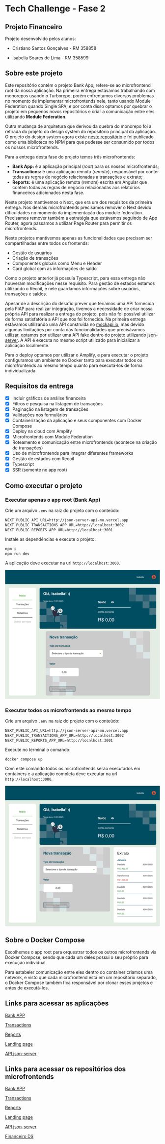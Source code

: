 # Tech Challenge - Fase 2

## Projeto Financeiro

Projeto desenvolvido pelos alunos:

- Cristiano Santos Gonçalves - RM 358858

- Isabella Soares de Lima - RM 358599

## Sobre este projeto

Este repositório contém o projeto Bank App, refere-se ao microfrontend root da nossa aplicação. Na primeira entrega estávamos trabalhando com monorepos usando o Turborepo, porém enfrentamos diversos problemas no momento de implementar microfrontends nele, tanto usando Module Federation quando Single SPA, e por conta disso optamos por quebrar o projeto em pequenos novos repositórios e criar a comunicação entre eles utilizando **Module Federation**.

Outra mudança de arquitetura que derivou da quebra do monorepo foi a retirada do projeto do design system do repositório principal da aplicação. O projeto do design system agora existe [neste repositório](https://github.com/Desafio-Financeiro/financeiro-ds) e foi publicado como uma biblioteca no NPM para que pudesse ser consumido por todos os nossos microfrontends.

Para a entrega desta fase do projeto temos três microfrontends:

- **Bank App:** é a aplicação principal (_root_) para os nossos microfrontends;
- **Transactions:** é uma aplicação remota (_remote_), responsável por conter todas as regras de negócio relacionadas a transações e extrato;
- **Reports:** é uma aplicação remota (_remote_) escrita em Angular que contém todas as regras de negócio relacionadas aos relatórios financeiros adicionados nesta fase.

Neste projeto mantivemos o Next, que era um dos requisitos da primeira entrega. Nos demais microfrontends precisamos remover o Next devido dificuldades no momento da implementação dos module federation. Precisamos remover também a estratégia que estávamos seguindo de App Router, agora passamos a utilizar Page Router para permitir os microfrontends.

Neste projetos mantivemos apenas as funcionalidades que precisam ser compartilhadas entre todos os frontends:

- Gestão de usuários
- Criação de transações
- Componentes globais como Menu e Header
- Card global com as informações de saldo

Como o projeto anterior já possuía Typescript, para essa entrega não houveram modificações nesse requisito. Para gestão de estados estamos utilizando o Recoil, e nele guardamos informações sobre usuários, transações e saldos.

Apesar de a descrição do desafio prever que teríamos uma API fornecida pela FIAP para realizar integração, tivemos a necessidade de criar nossa própria API para realizar a entrega do projeto, pois não foi possível utilizar de forma satisfatória a API que nos foi fornecida. Na primeira entrega estávamos utilizando uma API construída no [mockapi.io](https://mockapi.io/), mas devido algumas limitações por conta das funcionalidades que precisávamos utilizar, optamos por utilizar uma API fake dentro do projeto utilizando [json-server](https://www.npmjs.com/package/json-server). A API é executa no mesmo script utilizado para inicializar a aplicação localmente.

Para o deploy optamos por utilizar o Amplify, e para executar o projeto configuramos um ambiente no Docker tanto para executar todos os microfrontends ao mesmo tempo quanto para executá-los de forma individualizada.

## Requisitos da entrega

- [x] Incluir gráficos de análise financeira
- [x] Filtros e pesquisa na listagem de transações
- [x] Paginação na listagem de transações
- [x] Validações nos formulários
- [x] Containerização da aplicação e seus componentes com Docker Compose
- [x] Deploy na cloud com Amplify
- [x] Microfrontends com Module Federation
- [x] Roteamento e comunicação entre microfrontends (acontece na criação de transações)
- [x] Uso de microfrontends para integrar diferentes frameworks
- [x] Gestão de estados com Recoil
- [x] Typescript
- [x] SSR (somente no app root)

## Como executar o projeto

### Executar apenas o app root (Bank App)

Crie um arquivo `.env` na raiz do projeto com o conteúdo:

```
NEXT_PUBLIC_API_URL=http://json-server-api-mu.vercel.app
NEXT_PUBLIC_TRANSACTIONS_APP_URL=http://localhost:3002
NEXT_PUBLIC_REPORTS_APP_URL=http://localhost:3001
```

Instale as dependências e execute o projeto:

```
npm i
npm run dev
```

A aplicação deve executar na url `http://localhost:3000`.

<img src="./desktop-bank-app.png" />

### Executar todos os microfrontends ao mesmo tempo

Crie um arquivo `.env` na raiz do projeto com o conteúdo:

```
NEXT_PUBLIC_API_URL=http://json-server-api-mu.vercel.app
NEXT_PUBLIC_TRANSACTIONS_APP_URL=http://localhost:3002
NEXT_PUBLIC_REPORTS_APP_URL=http://localhost:3001
```

Execute no terminal o comando:

```
docker compose up
```

Com este comando todos os microfrontends serão executados em containers e a aplicação completa deve executar na url `http://localhost:3000`.

<img src="./desktop-microfrontends.png" />

## Sobre o Docker Compose

Escolhemos o app root para orquestrar todos os outros microfrontends via Docker Compose, sendo que cada um deles possui o seu próprio para execução individual.

Para estabeler comunicação entre eles dentro do container criamos uma network, e visto que cada microfrontend está em um repositório separado, o Docker Compose também fica responsável por clonar esses projetos e antes de executá-los.

## Links para acessar as aplicações

[Bank APP](https://main.d1m6z57r6zgdud.amplifyapp.com/)

[Transactions](https://main.d12mtbag2y0zom.amplifyapp.com/)

[Reports](https://main.d3pb86cilm3vn8.amplifyapp.com/)

[Landing page](https://main.d8ml3barfxfwu.amplifyapp.com/)

[API json-server](http://json-server-api-mu.vercel.app/)

## Links para acessar os repositórios dos microfrontends

[Bank APP](https://github.com/Desafio-Financeiro/bank-app)

[Transactions](https://github.com/Desafio-Financeiro/transactions)

[Reports](https://github.com/Desafio-Financeiro/reports)

[Landing page](https://github.com/Desafio-Financeiro/landing-page)

[API json-server](https://github.com/Desafio-Financeiro/json-server-api)

[Financeiro DS](https://github.com/Desafio-Financeiro/financeiro-ds)
